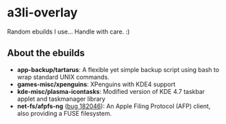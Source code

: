 a3li-overlay
============

Random ebuilds I use... Handle with care. :)

About the ebuilds
-----------------

* **app-backup/tartarus**: A flexible yet simple backup script using bash to wrap standard UNIX commands.
* **games-misc/xpenguins**: XPenguins with KDE4 support
* **kde-misc/plasma-icontasks**: Modified version of KDE 4.7 taskbar applet and taskmanager library
* **net-fs/afpfs-ng** ([bug 182046](https://bugs.gentoo.org/show_bug.cgi?id=182046)): An Apple Filing Protocol (AFP) client, also providing a FUSE filesystem.
